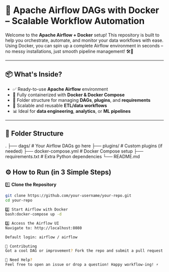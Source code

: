 # 🚀 Apache Airflow DAGs with Docker – Scalable Workflow Automation

Welcome to the **Apache Airflow + Docker** setup! This repository is built to help you orchestrate, automate, and monitor your data workflows with ease. Using Docker, you can spin up a complete Airflow environment in seconds – no messy installations, just smooth pipeline management! 🛠️🐳

---

## 📦 What's Inside?

- ✅ Ready-to-use **Apache Airflow** environment
- 🐳 Fully containerized with **Docker & Docker Compose**
- 📁 Folder structure for managing **DAGs**, **plugins**, and **requirements**
- 🔁 Scalable and reusable **ETL/data workflows**
- 📊 Ideal for **data engineering**, **analytics**, or **ML pipelines**

---

## 🧰 Folder Structure
. ├── dags/ # Your Airflow DAGs go here ├── plugins/ # Custom plugins (if needed) ├── docker-compose.yml # Docker Compose setup ├── requirements.txt # Extra Python dependencies └── README.md


## ⚙️ How to Run (in 3 Simple Steps)

1️⃣ **Clone the Repository**
```bash
git clone https://github.com/your-username/your-repo.git
cd your-repo

2️⃣ Start Airflow with Docker
bash:docker-compose up -d

3️⃣ Access the Airflow UI
Navigate to: http://localhost:8080

Default login: airflow / airflow

🤝 Contributing
Got a cool DAG or improvement? Fork the repo and submit a pull request! Let’s build a powerful open-source Airflow DAG library together. 💡

🧠 Need Help?
Feel free to open an issue or drop a question! Happy workflow-ing! ⚡
